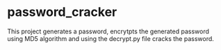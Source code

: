 # password_cracker
This project generates a password, encrytpts the generated password using MD5 algorithm and using the decrypt.py file cracks the password.
